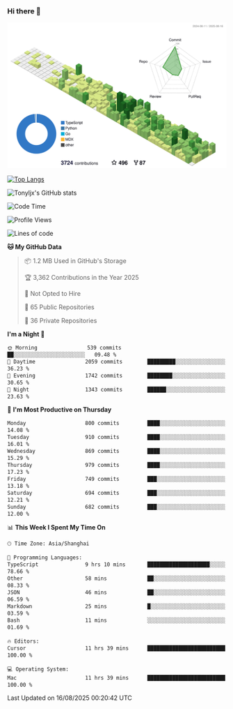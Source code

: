 ### Hi there 👋

![](./profile-3d-contrib/profile-green-animate.svg)

 

[![Top Langs](https://github-readme-stats.vercel.app/api/top-langs/?username=tonyljx)](https://github.com/anuraghazra/github-readme-stats)

![Tonyljx's GitHub stats](https://github-readme-stats.vercel.app/api?username=tonyljx&theme=default&show_icons=true)

 

<!--START_SECTION:waka-->
![Code Time](http://img.shields.io/badge/Code%20Time-1%2C414%20hrs%2039%20mins-blue)

![Profile Views](http://img.shields.io/badge/Profile%20Views-0-blue)

![Lines of code](https://img.shields.io/badge/From%20Hello%20World%20I%27ve%20Written-2.4%20million%20lines%20of%20code-blue)

**🐱 My GitHub Data** 

> 📦 1.2 MB Used in GitHub's Storage 
 > 
> 🏆 3,362 Contributions in the Year 2025
 > 
> 🚫 Not Opted to Hire
 > 
> 📜 65 Public Repositories 
 > 
> 🔑 36 Private Repositories 
 > 
**I'm a Night 🦉** 

```text
🌞 Morning                539 commits         ██░░░░░░░░░░░░░░░░░░░░░░░   09.48 % 
🌆 Daytime                2059 commits        █████████░░░░░░░░░░░░░░░░   36.23 % 
🌃 Evening                1742 commits        ████████░░░░░░░░░░░░░░░░░   30.65 % 
🌙 Night                  1343 commits        ██████░░░░░░░░░░░░░░░░░░░   23.63 % 
```
📅 **I'm Most Productive on Thursday** 

```text
Monday                   800 commits         ████░░░░░░░░░░░░░░░░░░░░░   14.08 % 
Tuesday                  910 commits         ████░░░░░░░░░░░░░░░░░░░░░   16.01 % 
Wednesday                869 commits         ████░░░░░░░░░░░░░░░░░░░░░   15.29 % 
Thursday                 979 commits         ████░░░░░░░░░░░░░░░░░░░░░   17.23 % 
Friday                   749 commits         ███░░░░░░░░░░░░░░░░░░░░░░   13.18 % 
Saturday                 694 commits         ███░░░░░░░░░░░░░░░░░░░░░░   12.21 % 
Sunday                   682 commits         ███░░░░░░░░░░░░░░░░░░░░░░   12.00 % 
```


📊 **This Week I Spent My Time On** 

```text
🕑︎ Time Zone: Asia/Shanghai

💬 Programming Languages: 
TypeScript               9 hrs 10 mins       ████████████████████░░░░░   78.66 % 
Other                    58 mins             ██░░░░░░░░░░░░░░░░░░░░░░░   08.33 % 
JSON                     46 mins             ██░░░░░░░░░░░░░░░░░░░░░░░   06.59 % 
Markdown                 25 mins             █░░░░░░░░░░░░░░░░░░░░░░░░   03.59 % 
Bash                     11 mins             ░░░░░░░░░░░░░░░░░░░░░░░░░   01.69 % 

🔥 Editors: 
Cursor                   11 hrs 39 mins      █████████████████████████   100.00 % 

💻 Operating System: 
Mac                      11 hrs 39 mins      █████████████████████████   100.00 % 
```


 Last Updated on 16/08/2025 00:20:42 UTC
<!--END_SECTION:waka-->
